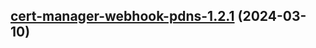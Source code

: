 

## [cert-manager-webhook-pdns-1.2.1](https://github.com/cyr-ius/truenas-charts/compare/cert-manager-webhook-pdns-1.2.0...cert-manager-webhook-pdns-1.2.1) (2024-03-10)

